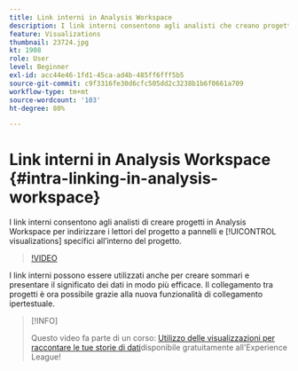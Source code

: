 ```yaml
---
title: Link interni in Analysis Workspace
description: I link interni consentono agli analisti che creano progetti in Analysis Workspace di indirizzare i lettori del progetto a pannelli e visualizzazioni specifici all’interno del progetto.
feature: Visualizations
thumbnail: 23724.jpg
kt: 1908
role: User
level: Beginner
exl-id: acc44e46-1fd1-45ca-ad4b-485ff6fff5b5
source-git-commit: c9f3316fe30d6cfc505dd2c3238b1b6f0661a709
workflow-type: tm+mt
source-wordcount: '103'
ht-degree: 80%

---
```


# Link interni in Analysis Workspace {#intra-linking-in-analysis-workspace}

I link interni consentono agli analisti di creare progetti in Analysis Workspace per indirizzare i lettori del progetto a pannelli e [!UICONTROL visualizations] specifici all’interno del progetto.

>[!VIDEO](https://video.tv.adobe.com/v/23724/?quality=12)

I link interni possono essere utilizzati anche per creare sommari e presentare il significato dei dati in modo più efficace. Il collegamento tra progetti è ora possibile grazie alla nuova funzionalità di collegamento ipertestuale.

>[!INFO]
>
> Questo video fa parte di un corso: [Utilizzo delle visualizzazioni per raccontare le tue storie di dati](https://experienceleague.adobe.com/?recommended=Analytics-U-1-2021.1.visualizations&amp;lang=it)disponibile gratuitamente all&#39;Experience League!
